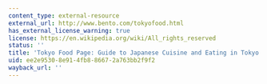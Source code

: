 ```yaml
---
content_type: external-resource
external_url: http://www.bento.com/tokyofood.html
has_external_license_warning: true
license: https://en.wikipedia.org/wiki/All_rights_reserved
status: ''
title: 'Tokyo Food Page: Guide to Japanese Cuisine and Eating in Tokyo'
uid: ee2e9530-8e91-4fb8-8667-2a763bb2f9f2
wayback_url: ''
---
```


